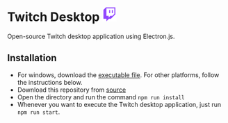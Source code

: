 # Twitch Desktop <img src="./icon.png" width="32px">
Open-source Twitch desktop application using Electron.js.

## Installation
* For windows, download the <a href="https://github.com/devrusty/TwitchDesktop/releases/download/Latest/Twitch_Desktop.exe">executable file</a>.
For other platforms, follow the instructions below.
* Download this repository from <a href="https://github.com/devrusty/TwitchDesktop/archive/refs/tags/Latest.zip">source</a>
* Open the directory and run the command `npm run install`
* Whenever you want to execute the Twitch desktop application, just run `npm run start`.
